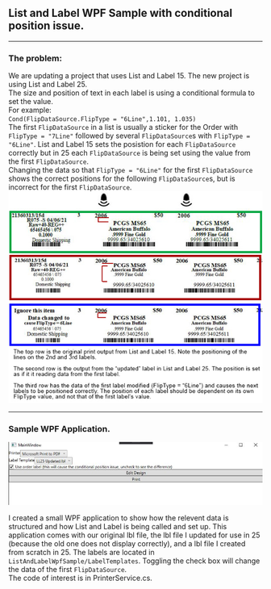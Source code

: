 ## List and Label WPF Sample with conditional position issue.
---
### The problem:  
We are updating a project that uses List and Label 15. The new project is using List and Label 25.  
The size and position of text in each label is using a conditional formula to set the value.  
For example:  
``Cond(FlipDataSource.FlipType = "6Line",1.101, 1.035)``  
The first ``FlipDataSource`` in a list is usually a sticker for the Order with ``FlipType = "7Line"`` followed by several ``FlipDataSource``s with ``FlipType = "6Line"``. List and Label 15 sets the posistion for each ``FlipDataSource`` correctly but in 25 each ``FlipDataSource`` is being set using the value from the first ``FlipDataSource``.  
Changing the data so that ``FlipType = "6Line"`` for the first ``FlipDataSource`` shows the correct positions for the following ``FlipDataSource``s, but is incorrect for the first ``FlipDataSource``.  
![Output examples](doc/Differences.JPG)

---
### Sample WPF Application.
![Sample WPF App](doc/sampleWPF.JPG)

I created a small WPF application to show how the relevent data is structured and how List and Label is being called and set up. This application comes with our original lbl file, the lbl file I updated for use in 25 (because the old one does not display correctly), and a lbl file I created from scratch in 25. The labels are located in ``ListAndLabelWpfSample/LabelTemplates``. Toggling the check box will change the data of the first ``FlipDataSource``.  
The code of interest is in PrinterService.cs.